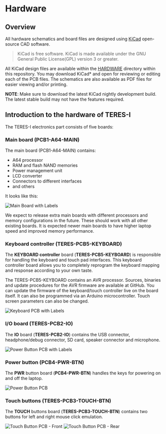 # Hardware

## Overview

All hardware schematics and board files are designed using [KiCad](http://kicad-pcb.org) open-source CAD software.

> KiCad is free software. KiCad is made available under the GNU General Public License(GPL) version 3 or greater.

All KiCad design files are available within the [HARDWARE](HARDWARE) directory within this repository.
You may download KiCad* and open for reviewing or editing each of the PCB files.
The schematics are also available as PDF files for easier viewing and/or printing.

**NOTE**: Make sure to download the latest KiCad nightly development build.
The latest stable build may not have the features required.

## Introduction to the hardware of TERES-I

The TERES-I electronics part consists of five boards:

### Main board (PCB1-A64-MAIN)

The main board (PCB1-A64-MAIN) contains:

* A64 processor
* RAM and flash NAND memories
* Power management unit
* LCD converter
* Connectors to different interfaces
* and others

It looks like this:

![Main Board with Labels](../doc/images/TERES-I/hardware/PCB-A64-MAIN-labeled.jpg "Main Board with Labels")

We expect to release extra main boards with different processors and memory configurations in the future.
These should work with all other existing boards.
It is expected newer main boards to have higher laptop speed and improved memory performance.

### Keyboard controller (TERES-PCB5-KEYBOARD)

The **KEYBOARD controller** board (**TERES-PCB5-KEYBOARD**) is responsible for handling the keyboard and touch pad interfaces.
This keyboard controller board allows you to completely reprogram the keyboard mapping and response according to your own taste.

The TERES-PCB5-KEYBOARD contains an AVR processor.
Sources, binaries and update procedures for the AVR firmware are available at GitHub.
You can update the firmware of the keyboard/touch controller live on the board itself.
It can also be programmed via an Arduino microcontroller.
Touch screen parameters can also be changed.

![Keyboard PCB with Labels](../doc/images/TERES-I/hardware/TERES-PCB5-KEYBOARD-labeled.jpg "Keyboard PCB with Labels")

### I/O board (TERES-PCB2-IO)

The **IO** board (**TERES-PCB2-IO**) contains the USB connector, headphone/debug connector, SD card, speaker connector and microphone.

![Power Button PCB with Labels](../doc/images/TERES-I/hardware/TERES-PCB2-IO-labeled.jpg "Power Button PCB with Labels")

### Power button (PCB4-PWR-BTN)

The **PWR** button board (**PCB4-PWR-BTN**) handles the keys for powering on and off the laptop.

![Power Button PCB](../doc/images/TERES-I/hardware/076.jpg "Power Button PCB")

### Touch buttons (TERES-PCB3-TOUCH-BTN)

The **TOUCH** buttons board (**TERES-PCB3-TOUCH-BTN**) contains two buttons for left and right mouse click emulation.

![Touch Button PCB - Front](../doc/images/TERES-I/hardware/066.jpg "Touch Button PCB - Front")
![Touch Button PCB - Rear](../doc/images/TERES-I/hardware/065.jpg "Touch Button PCB - Rear")
